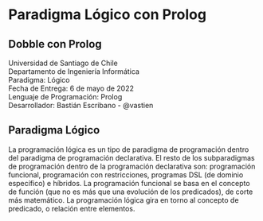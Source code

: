 # Paradigma Lógico con Prolog
## Dobble con Prolog

Universidad de Santiago de Chile            
Departamento de Ingeniería Informática                
Paradigma: Lógico           
Fecha de Entrega: 6 de mayo de 2022                     
Lenguaje de Programación: Prolog               
Desarrollador: Bastián Escribano - @vastien              

## Paradigma Lógico
La programación lógica es un tipo de paradigma de programación dentro del paradigma de programación declarativa. 
El resto de los subparadigmas de programación dentro de la programación declarativa son: programación funcional, programación con restricciones, programas DSL (de dominio específico) e híbridos. 
La programación funcional se basa en el concepto de función (que no es más que una evolución de los predicados), de corte más matemático. 
La programación lógica gira en torno al concepto de predicado, o relación entre elementos.
